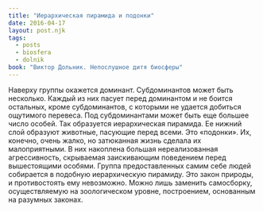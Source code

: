 ```yaml
---
title: "Иерархическая пирамида и подонки"
date: 2016-04-17
layout: post.njk
tags:
  - posts
  - biosfera
  - dolnik
book: "Виктор Дольник. Непослушное дитя биосферы"
---
```


Наверху группы окажется доминант. Субдоминантов может быть несколько. Каждый из них пасует перед доминантом и не боится остальных, кроме субдоминантов, с которыми не удается добиться ощутимого перевеса. Под субдоминантами может быть еще большее число особей. Так образуется иерархическая пирамида. Ее нижний слой образуют животные, пасующие перед всеми. Это «подонки». Их, конечно, очень жалко, но затюканная жизнь сделала их малоприятными. В них накоплена большая нереализованная агрессивность, скрываемая заискивающим поведением перед вышестоящими особями.
Группа предоставленных самим себе людей собирается в подобную иерархическую пирамиду. Это закон природы, и противостоять ему невозможно. Можно лишь заменить самосборку, осуществляемую на зоологическом уровне, построением, основанным на разумных законах.
